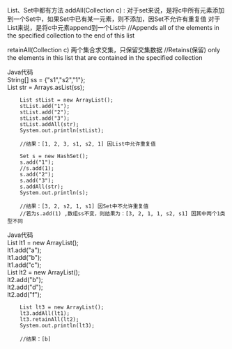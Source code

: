 List、Set中都有方法
addAll(Collection c) :
    对于set来说，是将c中所有元素添加到一个Set中，如果Set中已有某一元素，则不添加，因Set不允许有重复值
    对于List来说，是将c中元素append到一个List中
     //Appends all of the elements in the specified collection to the end of this list

retainAll(Collection c)
    两个集合求交集，只保留交集数据 
     //Retains(保留) only the elements in this list that are contained in the specified collection

 

Java代码  
		String[] ss = {"s1","s2","1"};  
        List str = Arrays.asList(ss);  
          
        List stList = new ArrayList();  
        stList.add("1");  
        stList.add("2");  
        stList.add("3");  
        stList.addAll(str);  
        System.out.println(stList);  
		
        //结果：[1, 2, 3, s1, s2, 1] 因List中允许重复值  
          
        Set s = new HashSet();  
        s.add("1");  
        //s.add(1);  
        s.add("2");  
        s.add("3");  
        s.addAll(str);
        System.out.println(s);  
		
        //结果：[3, 2, s2, 1, s1] 因Set中不允许重复值  
        //若为s.add(1) ,数组ss不变，则结果为：[3, 2, 1, 1, s2, s1] 因其中两个1类型不同  
 
Java代码  
		List lt1 = new ArrayList();  
        lt1.add("a");  
        lt1.add("b");  
        lt1.add("c");  
        List lt2 = new ArrayList();  
        lt2.add("b");  
        lt2.add("d");  
        lt2.add("f");  
          
        List lt3 = new ArrayList();  
        lt3.addAll(lt1);  
        lt3.retainAll(lt2);  
        System.out.println(lt3);  
		
        //结果：[b]  